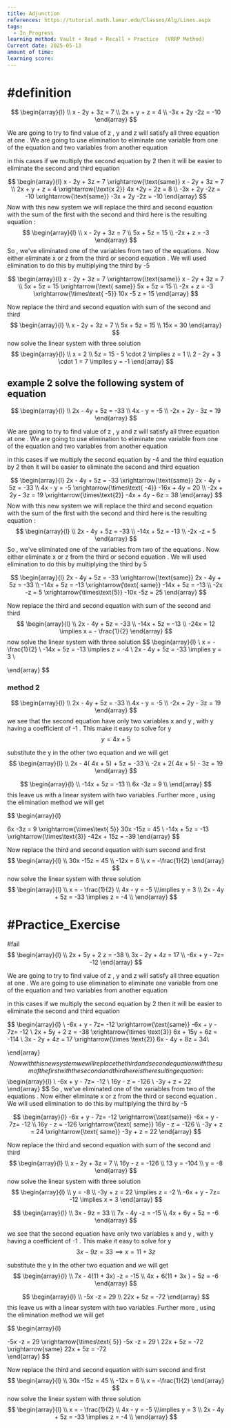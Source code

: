 ```yaml
---
title: Adjunction
references: https://tutorial.math.lamar.edu/Classes/Alg/Lines.aspx
tags:
  - In_Progress
learning method: Vault + Read + Recall + Practice  (VRRP Method)
Current date: 2025-05-13
amount of time: 
learning score:
---
```



# #definition 
$$
\begin{array}{l}  \\
x - 2y +  3z  = 7  \\
2x + y + z = 4  \\
-3x + 2y -2z  = -10  
\end{array}
$$


We  are going to try to find value of z , y and z will satisfy all three equation at one . We are going to use elimination to eliminate one variable from one of  the equation and two variables from another equation 


in this cases if we multiply the second equation by 2 then it will be easier to eliminate the second and third equation 

$$
\begin{array}{l}
 x -  2y +  3z =  7   \xrightarrow{\text{same}} x - 2y + 3z = 7  \\
2x +  y + z = 4  \xrightarrow{\text{x 2}}  4x +2y + 2z  = 8 \\
-3x  + 2y -2z =  -10 \xrightarrow{\text{same}} -3x + 2y -2z  = -10   
\end{array}
$$
Now with this new system  we will replace the third and second equation with the sum of the first with the second and third 
here is the resulting equation : 
$$
\begin{array}{l} \\
x  - 2y + 3z   = 7   \\
5x  +  5z  =  15  \\
-2x  + z =  -3  
\end{array}
$$
So ,  we've eliminated one of the variables from  two of the equations . Now either eliminate x or z from the third or second  equation . We will used  elimination to do this by multiplying the third  by -5


$$
\begin{array}{l}
x  - 2y + 3z   = 7   \xrightarrow{\text{same}} x  - 2y + 3z   = 7   \\
5x  +  5z  =  15   \xrightarrow{\text{ same}} 5x  +  5z  =  15  \\
-2x  + z =  -3  \xrightarrow{\times\text{ -5}} 10x   -5 z =  15  
\end{array}
$$

Now replace the third and second equation with sum of the second and third 
$$
\begin{array}{l} \\
x  - 2y + 3z   = 7   \\
5x  +  5z  =  15  \\
15x  =  30 
\end{array}
$$
now solve the linear system  with  three solution 
$$
\begin{array}{l}  \\
x =  2   \\
5z  =  15 - 5 \cdot 2   \implies z =   1    \\
2  -  2y  + 3 \cdot 1   = 7 \implies y  = -1  
\end{array}
$$


## example  2 solve the following system  of equation 



$$
\begin{array}{l}  \\
2x  -  4y  +  5z  = -33   \\
4x  - y =  -5  \\
-2x  + 2y - 3z  = 19  
\end{array}
$$


We  are going to try to find value of z , y and z will satisfy all three equation at one . We are going to use elimination to eliminate one variable from one of  the equation and two variables from another equation 


in this cases if we multiply the second equation by -4 and the third equation by 2  then it will be easier to eliminate the second and third equation 

$$
\begin{array}{l}
2x  -  4y  +  5z  = -33   \xrightarrow{\text{same}} 2x  -  4y  +  5z  = -33  \\
4x  - y =  -5  \xrightarrow{\times\text{ -4}}  -16x   + 4y     = 20   \\
-2x  + 2y - 3z  = 19   \xrightarrow{\times\text{2}} -4x  + 4y - 6z  = 38  
\end{array}
$$
Now with this new system  we will replace the third and second equation with the sum of the first with the second and third 
here is the resulting equation : 
$$
\begin{array}{l} \\
 2x  -  4y  +  5z  = -33  \\
-14x  +  5z  =  -13  \\
-2x -z  = 5 
\end{array}
$$
So ,  we've eliminated one of the variables from  two of the equations . Now either eliminate x or z from the third or second  equation . We will used  elimination to do this by multiplying the third  by 5


$$
\begin{array}{l}
2x  -  4y  +  5z  = -33   \xrightarrow{\text{same}} 2x  -  4y  +  5z  = -33  \\
-14x  +  5z  =  -13  \xrightarrow{\text{ same}} -14x  +  5z  =  -13    \\
-2x -z  = 5   \xrightarrow{\times\text{5}} -10x -5z  = 25  
\end{array}
$$

Now replace the third and second equation with sum of the second and third 
$$
\begin{array}{l} \\
 2x  -  4y  +  5z  = -33  \\
-14x  +  5z  =  -13    \\
-24x  = 12 \implies x =  - \frac{1}{2}
\end{array}
$$
now solve the linear system  with  three solution 
$$
\begin{array}{l}  \\
x = - \frac{1}{2} \\
-14x  +  5z  =  -13 \implies z = -4    \\ 
 2x  -  4y  +  5z  = -33  \implies   y = 3  \\

\end{array}
$$


### method 2  



$$
\begin{array}{l}  \\
2x  -  4y  +  5z  = -33   \\
4x  - y =  -5  \\
-2x  + 2y - 3z  = 19  
\end{array}
$$
we see that the second equation have only two variables x and y , with  y having a coefficient of -1 . This make it easy to solve for y 
$$
 y =  4x +  5
$$

substitute the y in the other two  equation and we will get 
$$
\begin{array}{l} \\
2x  -  4( 4x +  5)  +  5z  = -33   \\
-2x  + 2( 4x +  5) - 3z  = 19  
\end{array}
$$

$$
\begin{array}{l} \\
-14x   +  5z  = -13   \\
6x  -3z  = 9     \\
\end{array}
$$
this leave us with a linear system  with two variables .Further more , using the elimination method we will get 



$$
\begin{array}{l}

6x  -3z  = 9 \xrightarrow{\times\text{ 5}} 30x  -15z  = 45   \\
-14x   +  5z  = -13 \xrightarrow{\times\text{3}} -42x   +  15z  = -39 
\end{array}
$$


Now replace the third and second equation with sum second  and first 
$$
\begin{array}{l} \\
30x  -15z  = 45   \\
-12x     =   6   \\
x =   -\frac{1}{2}
\end{array}
$$
now solve the linear system  with  three solution 
$$
\begin{array}{l}  \\
x = - \frac{1}{2} \\
4x  - y =  -5  \\\implies     y = 3  \\ 
 2x  -  4y  +  5z  = -33  \implies z = -4   \\
\end{array}
$$




# #Practice_Exercise  



#fail 
$$
\begin{array}{l}  \\
2x +  5y +  2 z =  -38   \\
3x  - 2y  + 4z = 17  \\
-6x  +   y - 7z=  -12 
\end{array}
$$




We  are going to try to find value of z , y and z will satisfy all three equation at one . We are going to use elimination to eliminate one variable from one of  the equation and two variables from another equation 


in this cases if we multiply the second equation by 2 then it will be easier to eliminate the second and third equation 

$$
\begin{array}{l} \\
-6x  +   y - 7z=  -12  \xrightarrow{\text{same}}  -6x  +   y - 7z=  -12 \\
2x +  5y +  2 z =  -38  \xrightarrow{\times \text{3}}  6x  +  15y  +  6z  = -114  \\
3x  - 2y  + 4z = 17  \xrightarrow{\times \text{2}}  6x  - 4y +  8z  = 34\\
  
\end{array}
$$
Now with this new system  we will replace the third and second equation with the sum of the first with the second and third 
here is the resulting equation : 
$$
\begin{array}{l} \\
 -6x  +   y - 7z=  -12  \\
16y  - z  =  -126  \\
-3y   + z =  22   
\end{array}
$$
So ,  we've eliminated one of the variables from  two of the equations . Now either eliminate x or z from the third or second  equation . We will used  elimination to do this by multiplying the third  by -5


$$
\begin{array}{l}
 -6x  +   y - 7z=  -12 \xrightarrow{\text{same}}  -6x  +   y - 7z=  -12   \\
16y  - z  =  -126    \xrightarrow{\text{ same}} 16y  - z  =  -126   \\
-3y   + z =  24  \xrightarrow{\text{ same}} -3y   + z =  22   
\end{array}
$$

Now replace the third and second equation with sum of the second and third 
$$
\begin{array}{l} \\
x  - 2y + 3z   = 7   \\
16y  - z  =  -126    \\
13 y =  -104 \\
y =   -8   
\end{array}
$$
now solve the linear system  with  three solution 
$$
\begin{array}{l}  \\
y =   -8  \\
-3y   + z =  22     \implies z =   -2    \\
-6x  +   y - 7z=  -12    \implies x  =  3    
\end{array}
$$









$$
\begin{array}{l}  \\
3x  -  9z   = 33  \\
7x - 4y  -z  =  -15  \\
4x + 6y + 5z     =  -6  
\end{array}
$$



we see that the second equation have only two variables x and y , with  y having a coefficient of -1 . This make it easy to solve for y 
$$
3x  -  9z   = 33  \implies  x  =  11   +  3z  
$$

substitute the y in the other two  equation and we will get 
$$
\begin{array}{l} \\
7x - 4(11 + 3x)  -z  =  -15  \\
4x + 6(11 + 3x ) + 5z     =  -6  
\end{array}
$$

$$
\begin{array}{l} \\
 -5x      -z  =  29  \\
22x   + 5z     =  -72  
\end{array}
$$
this leave us with a linear system  with two variables .Further more , using the elimination method we will get 



$$
\begin{array}{l}

 -5x      -z  =  29   \xrightarrow{\times\text{ 5}}  -5x      -z  =  29    \\
22x   + 5z     =  -72  \xrightarrow{same} 22x   + 5z     =  -72   
\end{array}
$$


Now replace the third and second equation with sum second  and first 
$$
\begin{array}{l} \\
30x  -15z  = 45   \\
-12x     =   6   \\
x =   -\frac{1}{2}
\end{array}
$$
now solve the linear system  with  three solution 
$$
\begin{array}{l}  \\
x = - \frac{1}{2} \\
4x  - y =  -5  \\\implies     y = 3  \\ 
 2x  -  4y  +  5z  = -33  \implies z = -4   \\
\end{array}
$$


